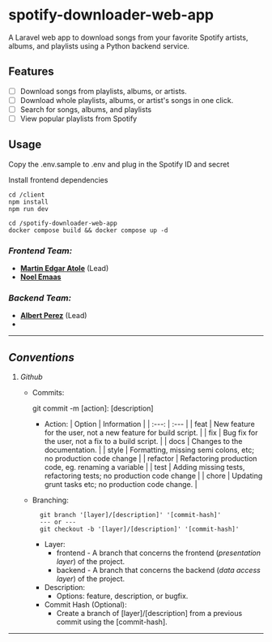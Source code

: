 # spotify-downloader-web-app
A Laravel web app to download songs from your favorite Spotify artists, albums, and playlists using a Python backend service.

## Features
- [ ] Download songs from playlists, albums, or artists. 
- [ ] Download whole playlists, albums, or artist's songs in one click.
- [ ] Search for songs, albums, and playlists
- [ ] View popular playlists from Spotify

## Usage
Copy the .env.sample to .env and plug in the Spotify ID and secret

Install frontend dependencies
```
cd /client
npm install
npm run dev
```

```
cd /spotify-downloader-web-app
docker compose build && docker compose up -d
```

### *Frontend Team:*
- [**Martin Edgar Atole**](https://github.com/CS-Martin) (Lead)
- [**Noel Emaas**](https://github.com/NoelEmaas)

### *Backend Team:*
- [**Albert Perez**](https://github.com/bibookss) (Lead)
- 
---

## *Conventions*
1. *Github*
    - Commits:
        
        git commit -m [action]: [description]
        
        - Action:
            | Option | Information |
            | :---: | :--- |
            | feat        | New feature for the user, not a new feature for build script.         |
            | fix         | Bug fix for the user, not a fix to a build script.                    |
            | docs        | Changes to the documentation.                                         |
            | style       | Formatting, missing semi colons, etc; no production code change       |
            | refactor    | Refactoring production code, eg. renaming a variable                  |
            | test        | Adding missing tests, refactoring tests; no production code change    |
            | chore       | Updating grunt tasks etc; no production code change.                  |
            
    - Branching:
        
            git branch '[layer]/[description]' '[commit-hash]'
            --- or ---
            git checkout -b '[layer]/[description]' '[commit-hash]'
        
        - Layer:
            - frontend - A branch that concerns the frontend (*presentation layer*) of the project.
            - backend - A branch that concerns the backend (*data access layer*) of the project.
        - Description:
            - Options: feature, description, or bugfix.
        - Commit Hash (Optional):
            - Create a branch of [layer]/[description] from a previous commit using the [commit-hash].
---
